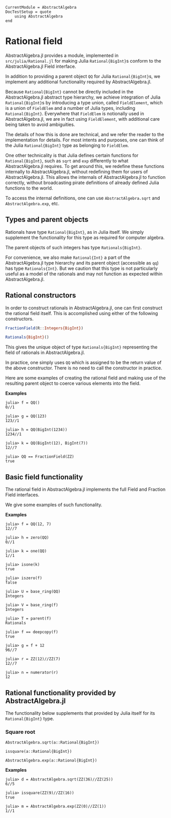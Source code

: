```@meta
CurrentModule = AbstractAlgebra
DocTestSetup = quote
    using AbstractAlgebra
end
```

# Rational field

AbstractAlgebra.jl provides a module, implemented in `src/julia/Rational.jl` for
making Julia `Rational{BigInt}`s conform to the AbstractAlgebra.jl Field interface.

In addition to providing a parent object `QQ` for Julia `Rational{BigInt}`s, we
implement any additional functionality required by AbstractAlgebra.jl.

Because `Rational{BigInt}` cannot be directly included in the AbstractAlgebra.jl
abstract type hierarchy, we achieve integration of Julia `Rational{BigInt}`s by
introducing a type union, called `FieldElement`, which is a union of
`FieldElem` and a number of Julia types, including `Rational{BigInt}`.
Everywhere that `FieldElem` is notionally used in AbstractAlgebra.jl, we are in fact
using `FieldElement`, with additional care being taken to avoid ambiguities.

The details of how this is done are technical, and we refer the reader to the
implementation for details. For most intents and purposes, one can think of the Julia
`Rational{BigInt}` type as belonging to `FieldElem`.

One other technicality is that Julia defines certain functions for `Rational{BigInt}`,
such as `sqrt` and `exp` differently to what AbstractAlgebra.jl requires. To get around
this, we redefine these functions internally to AbstractAlgebra.jl, without redefining
them for users of AbstractAlgebra.jl. This allows the internals of AbstractAlgebra.jl
to function correctly, without broadcasting pirate definitions of already defined Julia
functions to the world.

To access the internal definitions, one can use `AbstractAlgebra.sqrt` and
`AbstractAlgebra.exp`, etc.

## Types and parent objects

Rationals have type `Rational{BigInt}`, as in Julia itself. We simply supplement the
functionality for this type as required for computer algebra.

The parent objects of such integers has type `Rationals{BigInt}`.

For convenience, we also make `Rational{Int}` a part of the AbstractAlgebra.jl type
hierarchy and its parent object (accessible as `qq`) has type `Rationals{Int}`. But we
caution that this type is not particularly useful as a model of the rationals and may
not function as expected within AbstractAlgebra.jl.

## Rational constructors

In order to construct rationals in AbstractAlgebra.jl, one can first construct the
rational field itself. This is accomplished using either of the following constructors.

```julia
FractionField(R::Integers{BigInt})
```

```julia
Rationals{BigInt}()
```

This gives the unique object of type `Rationals{BigInt}` representing the field of
rationals in AbstractAlgebra.jl.

In practice, one simply uses `QQ` which is assigned to be the return value of the
above constructor. There is no need to call the constructor in practice.

Here are some examples of creating the rational field and making use of the
resulting parent object to coerce various elements into the field.

**Examples**

```jldoctest
julia> f = QQ()
0//1

julia> g = QQ(123)
123//1

julia> h = QQ(BigInt(1234))
1234//1

julia> k = QQ(BigInt(12), BigInt(7))
12//7

julia> QQ == FractionField(ZZ)
true

```

## Basic field functionality

The rational field in AbstractAlgebra.jl implements the full Field and Fraction Field
interfaces.

We give some examples of such functionality.

**Examples**

```jldoctest
julia> f = QQ(12, 7)
12//7

julia> h = zero(QQ)
0//1

julia> k = one(QQ)
1//1

julia> isone(k)
true

julia> iszero(f)
false

julia> U = base_ring(QQ)
Integers

julia> V = base_ring(f)
Integers

julia> T = parent(f)
Rationals

julia> f == deepcopy(f)
true

julia> g = f + 12
96//7

julia> r = ZZ(12)//ZZ(7)
12//7

julia> n = numerator(r)
12

```

## Rational functionality provided by AbstractAlgebra.jl

The functionality below supplements that provided by Julia itself for its
`Rational{BigInt}` type.

### Square root

```@docs
AbstractAlgebra.sqrt(a::Rational{BigInt})
```

```@docs
issquare(a::Rational{BigInt})
```

```@docs
AbstractAlgebra.exp(a::Rational{BigInt})
```

**Examples**

```jldoctest
julia> d = AbstractAlgebra.sqrt(ZZ(36)//ZZ(25))
6//5

julia> issquare(ZZ(9)//ZZ(16))
true

julia> m = AbstractAlgebra.exp(ZZ(0)//ZZ(1))
1//1
```


